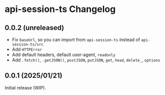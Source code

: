 # api-session-ts Changelog

## 0.0.2 (unreleased)

* Fix `baseUrl`, so you can import from `api-session-ts` instead of `api-session-ts/src`
* Add `HTTPError`
* Add default headers, default user-agent, `readonly`
* Add `.fetch()`, `.getJSON()`, `postJSON`, `putJSON`, `get`, `head`, `delete_`, `options`

## 0.0.1 (2025/01/21)

Initial release (WIP).
